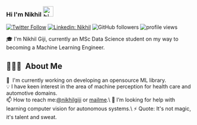 ### Hi I'm Nikhil <img src="https://user-images.githubusercontent.com/1303154/88677602-1635ba80-d120-11ea-84d8-d263ba5fc3c0.gif" width="28px" alt="hi">

[![Twitter Follow](https://img.shields.io/twitter/follow/NikhilGiji?label=Follow)](https://twitter.com/intent/follow?screen_name=NikhilGiji)
[![Linkedin: Nikhil](https://img.shields.io/badge/-Nikhil-blue?style=flat-square&logo=Linkedin&logoColor=white&link=https://www.linkedin.com/in/nikhilfrancisgiji/)](https://www.linkedin.com/in/nikhilfrancisgiji/)
![GitHub followers](https://img.shields.io/github/followers/nikhilgiji?label=Follow&style=social)
<img alt = "profile views" src="https://komarev.com/ghpvc/?username=nikhilgiji&color=brightgreen">  

🎓 I'm Nikhil Giji, currently an MSc Data Science student on my way to becoming a Machine Learning Engineer.

## 👨🏻‍💻 &nbsp;About Me

🔭 &nbsp;I'm currently working on developing an opensource ML library.\
💡 I have keen interest in the area of machine perception for health care and automotive domains.\
📫 How to reach me:[@nikhilgiji](https://twitter.com/NikhilGiji) or <a rel="me" href="nikhilgiji3@gmail.com">mailme</a>.\ 
🤔 I’m looking for help with learning computer vision for autonomous systems.\ 
⚡ Quote: It's not magic, it's talent and sweat.
